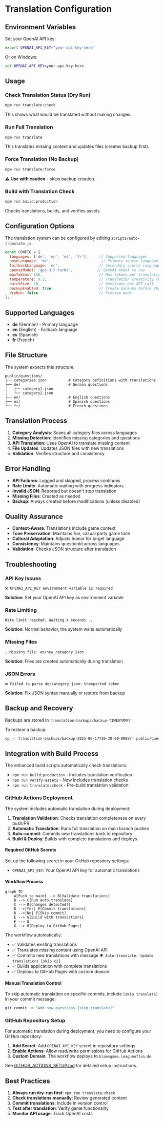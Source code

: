 # Translation Configuration

## Environment Variables

Set your OpenAI API key:
```bash
export OPENAI_API_KEY="your-api-key-here"
```

Or on Windows:
```cmd
set OPENAI_API_KEY=your-api-key-here
```

## Usage

### Check Translation Status (Dry Run)
```bash
npm run translate:check
```
This shows what would be translated without making changes.

### Run Full Translation
```bash
npm run translate
```
This translates missing content and updates files (creates backup first).

### Force Translation (No Backup)
```bash
npm run translate:force
```
**⚠️ Use with caution** - skips backup creation.

### Build with Translation Check
```bash
npm run build:production
```
Checks translations, builds, and verifies assets.

## Configuration Options

The translation system can be configured by editing `scripts/auto-translate.js`:

```javascript
const CONFIG = {
  languages: ['de', 'en', 'es', 'fr'],     // Supported languages
  baseLanguage: 'de',                       // Primary source language
  fallbackLanguage: 'en',                  // Secondary source language
  openaiModel: 'gpt-3.5-turbo',           // OpenAI model to use
  maxTokens: 150,                          // Max tokens per translation
  temperature: 0.3,                        // Translation creativity (0-1)
  batchSize: 10,                           // Questions per API call
  backupEnabled: true,                     // Create backups before changes
  dryRun: false                            // Preview mode
};
```

## Supported Languages

- **de** (German) - Primary language
- **en** (English) - Fallback language  
- **es** (Spanish)
- **fr** (French)

## File Structure

The system expects this structure:
```
public/questions/
├── categories.json          # Category definitions with translations
├── de/                      # German questions
│   ├── category1.json
│   └── category2.json
├── en/                      # English questions
├── es/                      # Spanish questions
└── fr/                      # French questions
```

## Translation Process

1. **Category Analysis**: Scans all category files across languages
2. **Missing Detection**: Identifies missing categories and questions
3. **API Translation**: Uses OpenAI to translate missing content
4. **File Updates**: Updates JSON files with new translations
5. **Validation**: Verifies structure and consistency

## Error Handling

- **API Failures**: Logged and skipped, process continues
- **Rate Limits**: Automatic waiting with progress indicators
- **Invalid JSON**: Reported but doesn't stop translation
- **Missing Files**: Created as needed
- **Backup**: Always created before modifications (unless disabled)

## Quality Assurance

- **Context-Aware**: Translations include game context
- **Tone Preservation**: Maintains fun, casual party game tone
- **Cultural Adaptation**: Adjusts humor for target language
- **Consistency**: Maintains questionId across languages
- **Validation**: Checks JSON structure after translation

## Troubleshooting

### API Key Issues
```
❌ OPENAI_API_KEY environment variable is required
```
**Solution**: Set your OpenAI API key as environment variable

### Rate Limiting
```
Rate limit reached. Waiting X seconds...
```
**Solution**: Normal behavior, the system waits automatically

### Missing Files
```
⚠️ Missing file: en/new_category.json
```
**Solution**: Files are created automatically during translation

### JSON Errors
```
❌ Failed to parse de/category.json: Unexpected token
```
**Solution**: Fix JSON syntax manually or restore from backup

## Backup and Recovery

Backups are stored in `translation-backups/backup-TIMESTAMP/`

To restore a backup:
```bash
cp -r translation-backups/backup-2025-06-17T10-30-00-000Z/* public/questions/
```

## Integration with Build Process

The enhanced build scripts automatically check translations:

- `npm run build:production` - Includes translation verification
- `npm run verify-assets` - Now includes translation checks
- `npm run translate:check` - Pre-build translation validation

### GitHub Actions Deployment

The system includes automatic translation during deployment:

1. **Translation Validation**: Checks translation completeness on every push/PR
2. **Automatic Translation**: Runs full translation on main branch pushes
3. **Auto-commit**: Commits new translations back to repository
4. **Build & Deploy**: Builds with complete translations and deploys

#### Required GitHub Secrets

Set up the following secret in your GitHub repository settings:

- `OPENAI_API_KEY`: Your OpenAI API key for automatic translations

#### Workflow Process

```mermaid
graph TD
    A[Push to main] --> B[Validate translations]
    B --> C[Run auto-translate]
    C --> D{Changes detected?}
    D -->|Yes| E[Commit translations]
    D -->|No| F[Skip commit]
    E --> G[Build with translations]
    F --> G
    G --> H[Deploy to GitHub Pages]
```

The workflow automatically:
- ✅ Validates existing translations
- ✅ Translates missing content using OpenAI API
- ✅ Commits new translations with message `🌍 Auto-translate: Update translations [skip ci]`
- ✅ Builds application with complete translations
- ✅ Deploys to GitHub Pages with custom domain

#### Manual Translation Control

To skip automatic translation on specific commits, include `[skip translate]` in your commit message:
```bash
git commit -m "Add new questions [skip translate]"
```

### GitHub Repository Setup

For automatic translation during deployment, you need to configure your GitHub repository:

1. **Add Secret**: Add `OPENAI_API_KEY` secret in repository settings
2. **Enable Actions**: Allow read/write permissions for GitHub Actions
3. **Custom Domain**: The workflow deploys to `blamegame.leagueoffun.de`

See [GITHUB_ACTIONS_SETUP.md](GITHUB_ACTIONS_SETUP.md) for detailed setup instructions.

## Best Practices

1. **Always run dry-run first**: `npm run translate:check`
2. **Check translations manually**: Review generated content
3. **Commit translations**: Include in version control
4. **Test after translation**: Verify game functionality
5. **Monitor API usage**: Track OpenAI costs
